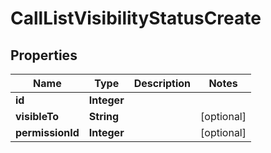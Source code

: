 # CallListVisibilityStatusCreate

## Properties
Name | Type | Description | Notes
------------ | ------------- | ------------- | -------------
**id** | **Integer** |  | 
**visibleTo** | **String** |  |  [optional]
**permissionId** | **Integer** |  |  [optional]
